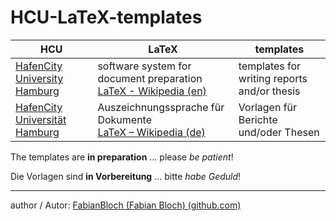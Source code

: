 # HCU-LaTeX-templates



| HCU                                                | LaTeX                                                        | templates                                   |
| -------------------------------------------------- | ------------------------------------------------------------ | ------------------------------------------- |
| [HafenCity University Hamburg](hcu-hamburg.de/en/) | software system for document preparation<br />[LaTeX - Wikipedia (en)](https://en.wikipedia.org/wiki/LaTeX) | templates for writing reports and/or thesis |
| [HafenCity Universität Hamburg](hcu-hamburg.de)    | Auszeichnungssprache für Dokumente<br />[LaTeX – Wikipedia (de)](https://de.wikipedia.org/wiki/LaTeX) | Vorlagen für Berichte und/oder Thesen       |



The templates are **in preparation** ... please *be patient*!

Die Vorlagen sind **in Vorbereitung** ... bitte *habe Geduld*!





---

author / Autor: [FabianBloch (Fabian Bloch) (github.com)](https://github.com/FabianBloch)

